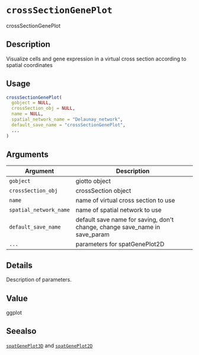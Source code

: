 # `crossSectionGenePlot`

crossSectionGenePlot


## Description

Visualize cells and gene expression in a virtual cross section according to spatial coordinates


## Usage

```r
crossSectionGenePlot(
  gobject = NULL,
  crossSection_obj = NULL,
  name = NULL,
  spatial_network_name = "Delaunay_network",
  default_save_name = "crossSectionGenePlot",
  ...
)
```


## Arguments

Argument      |Description
------------- |----------------
`gobject`     |     giotto object
`crossSection_obj`     |     crossSection object
`name`     |     name of virtual cross section to use
`spatial_network_name`     |     name of spatial network to use
`default_save_name`     |     default save name for saving, don't change, change save_name in save_param
`...`     |     parameters for spatGenePlot2D


## Details

Description of parameters.


## Value

ggplot


## Seealso

[`spatGenePlot3D`](#spatgeneplot3d) and [`spatGenePlot2D`](#spatgeneplot2d)


